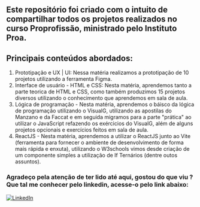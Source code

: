## Este repositório foi criado com o intuito de compartilhar todos os projetos realizados no curso Proprofissão, ministrado pelo Instituto Proa.

## Principais conteúdos abordados:
1. Prototipação e UX | UI: Nessa matéria realizamos a prototipação de 10 projetos utilizando a ferramenta Figma.
2. Interface de usuário - HTML e CSS: Nesta matéria, aprendemos tanto a parte teorica de HTML e CSS, como também produzimos 15 projetos diversos utilizando o conhecimento que aprendemos em sala de aula.
3. Lógica de programação - Nesta matéria, aprendemos o báisco da lógica de programação utilizando o VisualG, utilizando as apostilas do Manzano e da Faccat e em seguida migramos para a parte "prática" ao utilizar o JavaScript refazendo os exércicios do VisualG, além de alguns projetos opcionais e exercícios feitos em sala de aula.
4. ReactJS - Nesta matéria, aprendemos a utilizar o ReactJS junto ao Vite (ferramenta para fornecer o ambiente de desenvolvimento de forma mais rápida e enxuta), utilizando o W3schools vimos desde criação de um componente simples a utilização de If Ternários (dentre outos assuntos).

### Agradeço pela atenção de ter lido até aqui, gostou do que viu ? Que tal me conhecer pelo linkedin, acesse-o pelo link abaixo:
[![LinkedIn](https://img.shields.io/badge/LinkedIn-0077B5?style=for-the-badge&logo=linkedin&logoColor=white)](https://www.linkedin.com/in/elaine-c-santos/)
